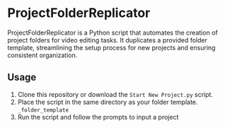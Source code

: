 # ProjectFolderReplicator

ProjectFolderReplicator is a Python script that automates the creation of project folders for video editing tasks. It duplicates a provided folder template, streamlining the setup process for new projects and ensuring consistent organization.

## Usage

1. Clone this repository or download the `Start New Project.py` script.
2. Place the script in the same directory as your folder template. `_folder_template`
3. Run the script and follow the prompts to input a project
